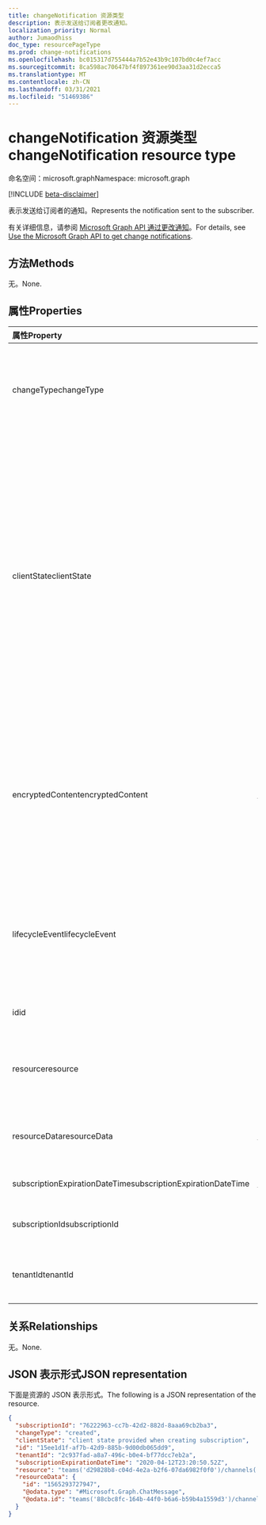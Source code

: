 ```yaml
---
title: changeNotification 资源类型
description: 表示发送给订阅者更改通知。
localization_priority: Normal
author: Jumaodhiss
doc_type: resourcePageType
ms.prod: change-notifications
ms.openlocfilehash: bc015317d755444a7b52e43b9c107bd0c4ef7acc
ms.sourcegitcommit: 8ca598ac70647bf4f897361ee90d3aa31d2ecca5
ms.translationtype: MT
ms.contentlocale: zh-CN
ms.lasthandoff: 03/31/2021
ms.locfileid: "51469386"
---
```

# <a name="changenotification-resource-type"></a><span data-ttu-id="6e897-103">changeNotification 资源类型</span><span class="sxs-lookup"><span data-stu-id="6e897-103">changeNotification resource type</span></span>

<span data-ttu-id="6e897-104">命名空间：microsoft.graph</span><span class="sxs-lookup"><span data-stu-id="6e897-104">Namespace: microsoft.graph</span></span>

[!INCLUDE [beta-disclaimer](../../includes/beta-disclaimer.md)]

<span data-ttu-id="6e897-105">表示发送给订阅者的通知。</span><span class="sxs-lookup"><span data-stu-id="6e897-105">Represents the notification sent to the subscriber.</span></span>

<span data-ttu-id="6e897-106">有关详细信息，请参阅 [Microsoft Graph API 通过更改通知](webhooks.md)。</span><span class="sxs-lookup"><span data-stu-id="6e897-106">For details, see [Use the Microsoft Graph API to get change notifications](webhooks.md).</span></span>

## <a name="methods"></a><span data-ttu-id="6e897-107">方法</span><span class="sxs-lookup"><span data-stu-id="6e897-107">Methods</span></span>

<span data-ttu-id="6e897-108">无。</span><span class="sxs-lookup"><span data-stu-id="6e897-108">None.</span></span>

## <a name="properties"></a><span data-ttu-id="6e897-109">属性</span><span class="sxs-lookup"><span data-stu-id="6e897-109">Properties</span></span>

| <span data-ttu-id="6e897-110">属性</span><span class="sxs-lookup"><span data-stu-id="6e897-110">Property</span></span> | <span data-ttu-id="6e897-111">类型</span><span class="sxs-lookup"><span data-stu-id="6e897-111">Type</span></span> | <span data-ttu-id="6e897-112">说明</span><span class="sxs-lookup"><span data-stu-id="6e897-112">Description</span></span> |
|:---------|:-----|:------------|
| <span data-ttu-id="6e897-113">changeType</span><span class="sxs-lookup"><span data-stu-id="6e897-113">changeType</span></span> | <span data-ttu-id="6e897-114">string</span><span class="sxs-lookup"><span data-stu-id="6e897-114">string</span></span> | <span data-ttu-id="6e897-115">指示将引发更改通知的更改类型。</span><span class="sxs-lookup"><span data-stu-id="6e897-115">Indicates the type of change that will raise the change notification.</span></span> <span data-ttu-id="6e897-116">支持的值是：`created`、`updated`、`deleted`。</span><span class="sxs-lookup"><span data-stu-id="6e897-116">The supported values are: `created`, `updated`, `deleted`.</span></span> <span data-ttu-id="6e897-117">必需。</span><span class="sxs-lookup"><span data-stu-id="6e897-117">Required.</span></span> |
| <span data-ttu-id="6e897-118">clientState</span><span class="sxs-lookup"><span data-stu-id="6e897-118">clientState</span></span> | <span data-ttu-id="6e897-119">string</span><span class="sxs-lookup"><span data-stu-id="6e897-119">string</span></span> | <span data-ttu-id="6e897-120">订阅请求请求中指定的 **clientState** 属性的值 (（如果有) ）。</span><span class="sxs-lookup"><span data-stu-id="6e897-120">Value of the **clientState** property sent specified in the subscription request (if any).</span></span> <span data-ttu-id="6e897-121">最大长度为 255 个字符。</span><span class="sxs-lookup"><span data-stu-id="6e897-121">The maximum length is 255 characters.</span></span> <span data-ttu-id="6e897-122">客户端可以通过比较 **clientState** 属性的值来检查更改通知是否来自服务。</span><span class="sxs-lookup"><span data-stu-id="6e897-122">The client can check whether the change notification came from the service by comparing the values of the **clientState** property.</span></span> <span data-ttu-id="6e897-123">与订阅一起发送的 **clientState** 属性的值与每次更改通知时收到的 **clientState** 属性的值进行比较。</span><span class="sxs-lookup"><span data-stu-id="6e897-123">The value of the **clientState** property sent with the subscription is compared with the value of the **clientState** property received with each change notification.</span></span> <span data-ttu-id="6e897-124">可选。</span><span class="sxs-lookup"><span data-stu-id="6e897-124">Optional.</span></span> |
| <span data-ttu-id="6e897-125">encryptedContent</span><span class="sxs-lookup"><span data-stu-id="6e897-125">encryptedContent</span></span> | [<span data-ttu-id="6e897-126">microsoft.graph.changeNotificationEncryptedContent</span><span class="sxs-lookup"><span data-stu-id="6e897-126">microsoft.graph.changeNotificationEncryptedContent</span></span>](changenotificationencryptedcontent.md) | <span data-ttu-id="6e897-127"> (预览) 更改通知附加的加密内容。</span><span class="sxs-lookup"><span data-stu-id="6e897-127">(Preview) Encrypted content attached with the change notification.</span></span> <span data-ttu-id="6e897-128">仅在订阅 **请求期间定义了 encryptionCertificate** 和 **includeResourceData** 且资源支持它时提供。</span><span class="sxs-lookup"><span data-stu-id="6e897-128">Only provided if **encryptionCertificate** and **includeResourceData** were defined during the subscription request and if the resource supports it.</span></span> <span data-ttu-id="6e897-129">可选。</span><span class="sxs-lookup"><span data-stu-id="6e897-129">Optional.</span></span> |
| <span data-ttu-id="6e897-130">lifecycleEvent</span><span class="sxs-lookup"><span data-stu-id="6e897-130">lifecycleEvent</span></span> | <span data-ttu-id="6e897-131">string</span><span class="sxs-lookup"><span data-stu-id="6e897-131">string</span></span> | <span data-ttu-id="6e897-132">如果当前通知是生命周期通知，则生命周期通知的类型。</span><span class="sxs-lookup"><span data-stu-id="6e897-132">The type of lifecycle notification if the current notification is a lifecycle notification.</span></span> <span data-ttu-id="6e897-133">可选。</span><span class="sxs-lookup"><span data-stu-id="6e897-133">Optional.</span></span> <span data-ttu-id="6e897-134">支持的值是 `missed` `removed` `reauthorizationRequired` 、、。</span><span class="sxs-lookup"><span data-stu-id="6e897-134">Supported values are `missed`, `removed`, `reauthorizationRequired`.</span></span> |
| <span data-ttu-id="6e897-135">id</span><span class="sxs-lookup"><span data-stu-id="6e897-135">id</span></span> | <span data-ttu-id="6e897-136">string</span><span class="sxs-lookup"><span data-stu-id="6e897-136">string</span></span> | <span data-ttu-id="6e897-137">通知的唯一 ID。</span><span class="sxs-lookup"><span data-stu-id="6e897-137">Unique ID for the notification.</span></span> <span data-ttu-id="6e897-138">可选。</span><span class="sxs-lookup"><span data-stu-id="6e897-138">Optional.</span></span> |
| <span data-ttu-id="6e897-139">resource</span><span class="sxs-lookup"><span data-stu-id="6e897-139">resource</span></span> | <span data-ttu-id="6e897-140">string</span><span class="sxs-lookup"><span data-stu-id="6e897-140">string</span></span> | <span data-ttu-id="6e897-141">发出更改通知的资源相对于 的 `https://graph.microsoft.com` URI。</span><span class="sxs-lookup"><span data-stu-id="6e897-141">The URI of the resource that emitted the change notification relative to `https://graph.microsoft.com`.</span></span> <span data-ttu-id="6e897-142">必需。</span><span class="sxs-lookup"><span data-stu-id="6e897-142">Required.</span></span> |
| <span data-ttu-id="6e897-143">resourceData</span><span class="sxs-lookup"><span data-stu-id="6e897-143">resourceData</span></span> | [<span data-ttu-id="6e897-144">microsoft.graph.resourceData</span><span class="sxs-lookup"><span data-stu-id="6e897-144">microsoft.graph.resourceData</span></span>](resourcedata.md) | <span data-ttu-id="6e897-145">此属性的内容取决于要订阅资源的类型。</span><span class="sxs-lookup"><span data-stu-id="6e897-145">The content of this property depends on the type of resource being subscribed to.</span></span> <span data-ttu-id="6e897-146">必需。</span><span class="sxs-lookup"><span data-stu-id="6e897-146">Required.</span></span> |
| <span data-ttu-id="6e897-147">subscriptionExpirationDateTime</span><span class="sxs-lookup"><span data-stu-id="6e897-147">subscriptionExpirationDateTime</span></span> | [<span data-ttu-id="6e897-148">dateTime</span><span class="sxs-lookup"><span data-stu-id="6e897-148">dateTime</span></span>](https://tools.ietf.org/html/rfc3339) | <span data-ttu-id="6e897-149">订阅的过期时间。</span><span class="sxs-lookup"><span data-stu-id="6e897-149">The expiration time for the subscription.</span></span> <span data-ttu-id="6e897-150">必需。</span><span class="sxs-lookup"><span data-stu-id="6e897-150">Required.</span></span> |
| <span data-ttu-id="6e897-151">subscriptionId</span><span class="sxs-lookup"><span data-stu-id="6e897-151">subscriptionId</span></span> | <span data-ttu-id="6e897-152">string</span><span class="sxs-lookup"><span data-stu-id="6e897-152">string</span></span> | <span data-ttu-id="6e897-153">生成通知的订阅的唯一标识符。</span><span class="sxs-lookup"><span data-stu-id="6e897-153">The unique identifier of the subscription that generated the notification.</span></span> |
| <span data-ttu-id="6e897-154">tenantId</span><span class="sxs-lookup"><span data-stu-id="6e897-154">tenantId</span></span> | <span data-ttu-id="6e897-155">guid</span><span class="sxs-lookup"><span data-stu-id="6e897-155">guid</span></span> | <span data-ttu-id="6e897-156">源自更改通知的租户的唯一标识符。</span><span class="sxs-lookup"><span data-stu-id="6e897-156">The unique identifier of the tenant from which the change notification originated.</span></span> |

## <a name="relationships"></a><span data-ttu-id="6e897-157">关系</span><span class="sxs-lookup"><span data-stu-id="6e897-157">Relationships</span></span>

<span data-ttu-id="6e897-158">无。</span><span class="sxs-lookup"><span data-stu-id="6e897-158">None.</span></span>

## <a name="json-representation"></a><span data-ttu-id="6e897-159">JSON 表示形式</span><span class="sxs-lookup"><span data-stu-id="6e897-159">JSON representation</span></span>

<span data-ttu-id="6e897-160">下面是资源的 JSON 表示形式。</span><span class="sxs-lookup"><span data-stu-id="6e897-160">The following is a JSON representation of the resource.</span></span>

<!-- {
  "blockType": "resource",
  "optionalProperties": [

  ],
  "@odata.type": "microsoft.graph.changeNotification"
}-->

```json
{
  "subscriptionId": "76222963-cc7b-42d2-882d-8aaa69cb2ba3",
  "changeType": "created",
  "clientState": "client state provided when creating subscription",
  "id": "15ee1d1f-af7b-42d9-885b-9d00db065dd9",
  "tenantId": "2c937fad-a8a7-496c-b0e4-bf77dcc7eb2a",
  "subscriptionExpirationDateTime": "2020-04-12T23:20:50.52Z",
  "resource": "teams('d29828b8-c04d-4e2a-b2f6-07da6982f0f0')/channels('19:f127a8c55ad949d1a238464d22f0f99e@thread.skype')/messages('1565045424600')/replies('1565047490246')",
  "resourceData": {
    "id": "1565293727947",
    "@odata.type": "#Microsoft.Graph.ChatMessage",
    "@odata.id": "teams('88cbc8fc-164b-44f0-b6a6-b59b4a1559d3')/channels('19:8d9da062ec7647d4bb1976126e788b47@thread.tacv2')/messages('1565293727947')/replies('1565293727947')"
  }
}
```

<!-- uuid: 15ee1d1f-af7b-42d9-885b-9d00db065dd9
2020-05-25 14:57:30 UTC -->
<!--
{
  "type": "#page.annotation",
  "description": "change notification resource",
  "keywords": "",
  "section": "documentation",
  "tocPath": "",
  "suppressions": []
}
-->


